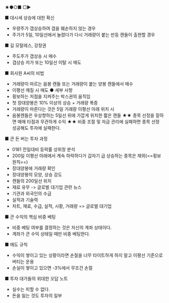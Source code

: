 ★●○■ □▶

■ 대시세 상승에 대한 확신
+ 우량주가 갭상승하여 갭을 훼손하지 않는 경우
+ 주가가 5일, 10일선에서 눌렸다가 다시 거래량이 붙는 반등 캔들이 출현할 경우

■ 길 모랄레스, 강창권
+ 주도주가 갭상승 시 매수
+ 갭상승 저가 또는 10일선 이탈 시 매도

■ 회사원 A씨의 비법
+ 거래량이 마르는 음봉 캔들 또는 거래량이 붙는 양봉 캔들에서 매수
+ 이평선 깨질 시 매도
● 세부 사항
+ 횡보하는 저점을 지켜주는 박스권의 움직임
+ 첫 장대양봉은 10% 이상의 상승 + 거래량 폭증
+ 거래량이 마른다는 것은 5일 거래량 이평선 아래 위치 시
+ 음봉캔들은 우상향하는 5일선 위에 가깝게 위치한 짧은 캔들
★★ 종목 선정을 잘하면 매매 타점과 무관하게 수익
★★ 비중 조절 및 자금 관리에 실패하면 종목 선정 성공해도 투자에 실패한다.

■ 큰 돈 버는 투자 과정
 + 0181 전일대비 등락률 상위창 분석
 + 200일 이평선 아래에서 계속 하락하다가 갑자기 급 상승하는 종목은 제외(==횡보 원칙==)
 + 장대양봉에 거래량 확인 
 + 장대양봉의 모양, 상승 강도
 + 캔들의 200일선 위치
 + 재료 유무 -> 글로벌 대기업 관련 뉴스
 + 기관과 외국인의 수급
 + 실적과 기술력
 + 차트, 재료, 수급, 실적, 시황, 거래량 => 글로벌 대기업

■ 큰 수익의 핵심 비중 베팅
+ 비중 베팅 여부를 결정하는 것은 자신의 계좌 상태이다.
+ 계좌가 큰 수익 상태일 때만 비중 베팅한다.

■ 매도 규칙
+ 수익이 쌓이고 있는 상황이라면 손절을 너무 타이트하게 하지 말고 이평선 기준으로 버티는 운용
+ 손실이 쌓이고 있으면 -3%에서 무조건 손절

■ 투자 대가들의 위대한 오답 노트
+ 실수는 피할 수 없다.
+ 돈을 잃는 것도 투자의 일부


